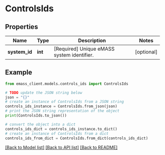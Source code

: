 # ControlsIds


## Properties

Name | Type | Description | Notes
------------ | ------------- | ------------- | -------------
**system_id** | **int** | [Required] Unique eMASS system identifier. | [optional] 

## Example

```python
from emass_client.models.controls_ids import ControlsIds

# TODO update the JSON string below
json = "{}"
# create an instance of ControlsIds from a JSON string
controls_ids_instance = ControlsIds.from_json(json)
# print the JSON string representation of the object
print(ControlsIds.to_json())

# convert the object into a dict
controls_ids_dict = controls_ids_instance.to_dict()
# create an instance of ControlsIds from a dict
controls_ids_from_dict = ControlsIds.from_dict(controls_ids_dict)
```
[[Back to Model list]](../README.md#documentation-for-models) [[Back to API list]](../README.md#documentation-for-api-endpoints) [[Back to README]](../README.md)


